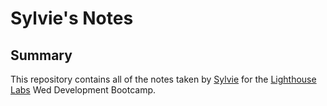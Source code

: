 # Sylvie's Notes

## Summary

This repository contains all of the notes taken by [Sylvie](https://github.com/sylvielcq) for the [Lighthouse Labs](https://www.lighthouselabs.ca/) Wed Development Bootcamp.